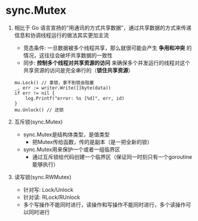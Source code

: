 # sync.Mutex
1. 相比于 Go 语言宣扬的“用通讯的方式共享数据”，通过共享数据的方式来传递信息和协调线程运行的做法其实更加主流
    * 竞态条件: 一旦数据被多个线程共享，那么就很可能会产生 __争用和冲突__ 的情况，这往往会破坏共享数据的一致性
    * 同步: __控制多个线程对共享资源的访问__ 来确保多个并发运行的线程对这个共享资源的访问是完全串行的（__锁住共享资源__）
    ```
    mu.Lock() // 拿锁，拿不到锁会阻塞
    _, err := writer.Write([]byte(data))
    if err != nil {
        log.Printf("error: %s [%d]", err, id)
    }
    mu.Unlock() // 还锁
    ```
    
2. 互斥锁(sync.Mutex)
    * sync.Mutex是结构体类型，是值类型
        * 把Mutex传给函数，传的是副本（是一把全新的锁）
    * sync.Mutex用来保护一个或者一组临界区
        * 通过互斥锁给代码创建一个临界区（保证同一时刻只有一个goroutine能够执行）

3. 读写锁(sync.RWMutex)
    * 针对写: Lock/Unlock
    * 针对读: RLock/RUnlock
    * 多个写操作不能同时进行，读操作和写操作不能同时进行，多个读操作可以同时进行